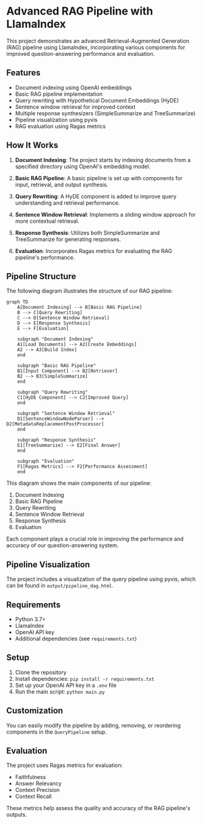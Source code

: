 # Advanced RAG Pipeline with LlamaIndex

This project demonstrates an advanced Retrieval-Augmented Generation (RAG) pipeline using LlamaIndex, incorporating various components for improved question-answering performance and evaluation.

## Features

- Document indexing using OpenAI embeddings
- Basic RAG pipeline implementation
- Query rewriting with Hypothetical Document Embeddings (HyDE)
- Sentence window retrieval for improved context
- Multiple response synthesizers (SimpleSummarize and TreeSummarize)
- Pipeline visualization using pyvis
- RAG evaluation using Ragas metrics

## How It Works

1. **Document Indexing**: The project starts by indexing documents from a specified directory using OpenAI's embedding model.

2. **Basic RAG Pipeline**: A basic pipeline is set up with components for input, retrieval, and output synthesis.

3. **Query Rewriting**: A HyDE component is added to improve query understanding and retrieval performance.

4. **Sentence Window Retrieval**: Implements a sliding window approach for more contextual retrieval.

5. **Response Synthesis**: Utilizes both SimpleSummarize and TreeSummarize for generating responses.

6. **Evaluation**: Incorporates Ragas metrics for evaluating the RAG pipeline's performance.

## Pipeline Structure

The following diagram illustrates the structure of our RAG pipeline:

```mermaid
graph TD
    A[Document Indexing] --> B[Basic RAG Pipeline]
    B --> C[Query Rewriting]
    C --> D[Sentence Window Retrieval]
    D --> E[Response Synthesis]
    E --> F[Evaluation]

    subgraph "Document Indexing"
    A1[Load Documents] --> A2[Create Embeddings]
    A2 --> A3[Build Index]
    end

    subgraph "Basic RAG Pipeline"
    B1[Input Component] --> B2[Retriever]
    B2 --> B3[SimpleSummarize]
    end

    subgraph "Query Rewriting"
    C1[HyDE Component] --> C2[Improved Query]
    end

    subgraph "Sentence Window Retrieval"
    D1[SentenceWindowNodeParser] --> D2[MetadataReplacementPostProcessor]
    end

    subgraph "Response Synthesis"
    E1[TreeSummarize] --> E2[Final Answer]
    end

    subgraph "Evaluation"
    F1[Ragas Metrics] --> F2[Performance Assessment]
    end
```

This diagram shows the main components of our pipeline:
1. Document Indexing
2. Basic RAG Pipeline
3. Query Rewriting
4. Sentence Window Retrieval
5. Response Synthesis
6. Evaluation

Each component plays a crucial role in improving the performance and accuracy of our question-answering system.

## Pipeline Visualization

The project includes a visualization of the query pipeline using pyvis, which can be found in `output/pipeline_dag.html`.

## Requirements

- Python 3.7+
- LlamaIndex
- OpenAI API key
- Additional dependencies (see `requirements.txt`)

## Setup

1. Clone the repository
2. Install dependencies: `pip install -r requirements.txt`
3. Set up your OpenAI API key in a `.env` file
4. Run the main script: `python main.py`

## Customization

You can easily modify the pipeline by adding, removing, or reordering components in the `QueryPipeline` setup.

## Evaluation

The project uses Ragas metrics for evaluation:
- Faithfulness
- Answer Relevancy
- Context Precision
- Context Recall

These metrics help assess the quality and accuracy of the RAG pipeline's outputs.




